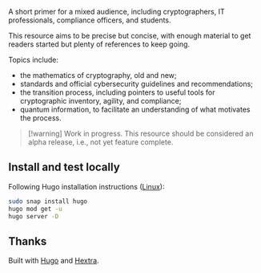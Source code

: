 A short primer for a mixed audience, including cryptographers, IT professionals, compliance officers, and students.

This resource aims to be precise but concise, with enough material to get readers started but plenty of references to keep going.

Topics include:
- the mathematics of cryptography, old and new;
- standards and official cybersecurity guidelines and recommendations;
- the transition process, including pointers to useful tools for cryptographic inventory, agility, and compliance;
- quantum information, to facilitate an understanding of what motivates the process.

> [!warning] Work in progress.
> This resource should be considered an alpha release, i.e., not yet feature complete.

## Install and test locally

Following Hugo installation instructions ([Linux](https://gohugo.io/installation/linux/)):

```bash
sudo snap install hugo
hugo mod get -u
hugo server -D
```

## Thanks

Built with [Hugo](https://github.com/gohugoio/hugo) and [Hextra](https://github.com/imfing/hextra).
